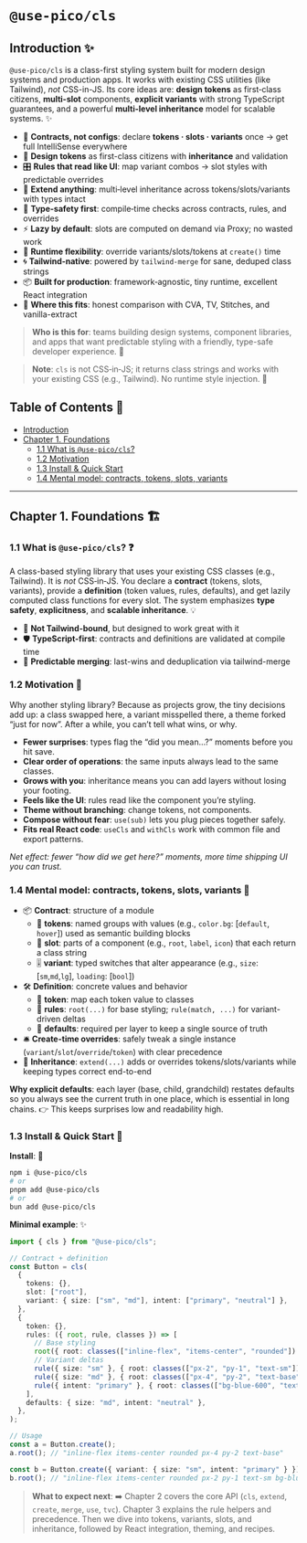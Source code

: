 # `@use-pico/cls`

<a id="introduction"></a>
## Introduction ✨

`@use-pico/cls` is a class-first styling system built for modern design systems and production apps. It works with existing CSS utilities (like Tailwind), _not_ CSS-in-JS. Its core ideas are: **design tokens** as first‑class citizens, **multi-slot** components, **explicit variants** with strong TypeScript guarantees, and a powerful **multi-level inheritance** model for scalable systems. ✨

- 🧱 **Contracts, not configs**: declare **tokens · slots · variants** once → get full IntelliSense everywhere
- 🎯 **Design tokens** as first-class citizens with **inheritance** and validation
- 🎛️ **Rules that read like UI**: map variant combos → slot styles with predictable overrides
- 🧩 **Extend anything**: multi‑level inheritance across tokens/slots/variants with types intact
- 🧠 **Type-safety first**: compile‑time checks across contracts, rules, and overrides
- ⚡️ **Lazy by default**: slots are computed on demand via Proxy; no wasted work
- 🎨 **Runtime flexibility**: override variants/slots/tokens at `create()` time
- 🌀 **Tailwind‑native**: powered by `tailwind-merge` for sane, deduped class strings
- 📦 **Built for production**: framework‑agnostic, tiny runtime, excellent React integration
- 🧭 **Where this fits**: honest comparison with CVA, TV, Stitches, and vanilla-extract

> **Who is this for**: teams building design systems, component libraries, and apps that want predictable styling with a friendly, type-safe developer experience. 🎯

> **Note**: `cls` is not CSS‑in‑JS; it returns class strings and works with your existing CSS (e.g., Tailwind). No runtime style injection. 🚫

## Table of Contents 🧭
<a id="toc"></a>

- [Introduction](#introduction)
- [Chapter 1. Foundations](#chapter-1)
  - [1.1 What is `@use-pico/cls`?](#1-1-what-is)
  - [1.2 Motivation](#1-2-motivation)
  - [1.3 Install & Quick Start](#1-3-install-quick-start)
  - [1.4 Mental model: contracts, tokens, slots, variants](#1-4-mental-model)

---

<a id="chapter-1"></a>
## Chapter 1. Foundations 🏗️

<a id="1-1-what-is"></a>
### 1.1 What is `@use-pico/cls`? ❓

A class-based styling library that uses your existing CSS classes (e.g., Tailwind). It is _not_ CSS‑in‑JS. You declare a **contract** (tokens, slots, variants), provide a **definition** (token values, rules, defaults), and get lazily computed class functions for every slot. The system emphasizes **type safety**, **explicitness**, and **scalable inheritance**. 💡

- 🎨 **Not Tailwind-bound**, but designed to work great with it
- 🛡️ **TypeScript-first**: contracts and definitions are validated at compile time
- 🧮 **Predictable merging**: last-wins and deduplication via tailwind-merge

<a id="1-2-motivation"></a>
### 1.2 Motivation 💫

Why another styling library? Because as projects grow, the tiny decisions add up: a class swapped here, a variant misspelled there, a theme forked “just for now”. After a while, you can’t tell what wins, or why.

- **Fewer surprises**: types flag the “did you mean...?” moments before you hit save.
- **Clear order of operations**: the same inputs always lead to the same classes.
- **Grows with you**: inheritance means you can add layers without losing your footing.
- **Feels like the UI**: rules read like the component you’re styling.
- **Theme without branching**: change tokens, not components.
- **Compose without fear**: `use(sub)` lets you plug pieces together safely.
- **Fits real React code**: `useCls` and `withCls` work with common file and export patterns.

_Net effect: fewer “how did we get here?” moments, more time shipping UI you can trust._

<a id="1-4-mental-model"></a>
### 1.4 Mental model: contracts, tokens, slots, variants 🧠

- 📦 **Contract**: structure of a module
  - 🎨 **tokens**: named groups with values (e.g., `color.bg`: [`default`, `hover`]) used as semantic building blocks
  - 🧩 **slot**: parts of a component (e.g., `root`, `label`, `icon`) that each return a class string
  - 🎚️ **variant**: typed switches that alter appearance (e.g., `size`: [`sm`,`md`,`lg`], `loading`: [`bool`])
- 🛠️ **Definition**: concrete values and behavior
  - 🎯 **token**: map each token value to classes
  - 📐 **rules**: `root(...)` for base styling; `rule(match, ...)` for variant-driven deltas
  - 📌 **defaults**: required per layer to keep a single source of truth
- 🛎️ **Create-time overrides**: safely tweak a single instance (`variant`/`slot`/`override`/`token`) with clear precedence
- 🧬 **Inheritance**: `extend(...)` adds or overrides tokens/slots/variants while keeping types correct end-to-end

**Why explicit defaults**: each layer (base, child, grandchild) restates defaults so you always see the current truth in one place, which is essential in long chains. 👉 This keeps surprises low and readability high.

<a id="1-3-install-quick-start"></a>
### 1.3 Install & Quick Start 🚀

**Install**: 🚀

```bash
npm i @use-pico/cls
# or
pnpm add @use-pico/cls
# or
bun add @use-pico/cls
```

**Minimal example**: ✨

```ts
import { cls } from "@use-pico/cls";

// Contract + definition
const Button = cls(
  {
    tokens: {},
    slot: ["root"],
    variant: { size: ["sm", "md"], intent: ["primary", "neutral"] },
  },
  {
    token: {},
    rules: ({ root, rule, classes }) => [
      // Base styling
      root({ root: classes(["inline-flex", "items-center", "rounded"]) }),
      // Variant deltas
      rule({ size: "sm" }, { root: classes(["px-2", "py-1", "text-sm"]) }),
      rule({ size: "md" }, { root: classes(["px-4", "py-2", "text-base"]) }),
      rule({ intent: "primary" }, { root: classes(["bg-blue-600", "text-white"]) }),
    ],
    defaults: { size: "md", intent: "neutral" },
  },
);

// Usage
const a = Button.create();
a.root(); // "inline-flex items-center rounded px-4 py-2 text-base"

const b = Button.create({ variant: { size: "sm", intent: "primary" } });
b.root(); // "inline-flex items-center rounded px-2 py-1 text-sm bg-blue-600 text-white"
```

> **What to expect next**: ➡️ Chapter 2 covers the core API (`cls`, `extend`, `create`, `merge`, `use`, `tvc`). Chapter 3 explains the rule helpers and precedence. Then we dive into tokens, variants, slots, and inheritance, followed by React integration, theming, and recipes.
 